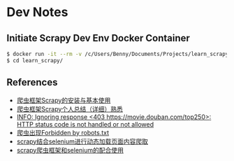 # Dev Notes

## Initiate Scrapy Dev Env Docker Container

```bash
$ docker run -it --rm -v /c/Users/Benny/Documents/Projects/learn_scrapy:/learn_scrapy scrapy-dev-env /bin/bash
$ cd learn_scrapy/
```

## References

- [爬虫框架Scrapy的安装与基本使用](https://www.jianshu.com/p/6bc5a4641629)
- [爬虫框架Scrapy个人总结（详细）熟悉](https://www.jianshu.com/p/cecb29c04cd2)
- [INFO: Ignoring response <403 https://movie.douban.com/top250>: HTTP status code is not handled or not allowed](https://www.cnblogs.com/QW-lzm/p/9461375.html)
- [爬虫出现Forbidden by robots.txt](https://blog.csdn.net/zzk1995/article/details/51628205)
- [scrapy结合selenium进行动态加载页面内容爬取](https://www.jianshu.com/p/87ab84828a5d)
- [scrapy爬虫框架和selenium的配合使用](https://www.cnblogs.com/bk9527/p/10504883.html)